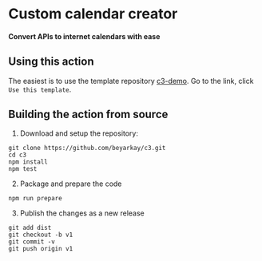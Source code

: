 # Custom calendar creator

#### Convert APIs to internet calendars with ease

## Using this action

The easiest is to use the template repository
[c3-demo](https://github.com/beyarkay/c3-demo). Go to the link, click `Use this
template`.

## Building the action from source

1. Download and setup the repository:

```
git clone https://github.com/beyarkay/c3.git
cd c3
npm install
npm test
```

2. Package and prepare the code

```
npm run prepare
```

3. Publish the changes as a new release

```
git add dist
git checkout -b v1
git commit -v
git push origin v1
```
